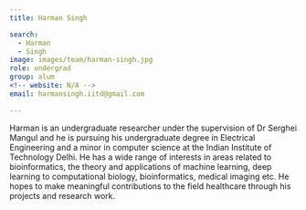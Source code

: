 ```yaml
---
title: Harman Singh

search:
  - Harman
  - Singh
image: images/team/harman-singh.jpg
role: undergrad
group: alum
<!-- website: N/A -->
email: harmansingh.iitd@gmail.com  

---
```


Harman is an undergraduate researcher under the supervision of Dr Serghei Mangul and he is pursuing his undergraduate degree in Electrical Engineering and a minor in computer science at the Indian Institute of Technology Delhi. He has a wide range of interests in areas related to bioinformatics, the theory and applications of machine learning, deep learning to computational biology, bioinformatics, medical imaging etc. He hopes to make meaningful contributions to the field healthcare through his projects and research work.
